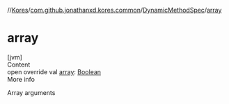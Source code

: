 //[Kores](../../index.md)/[com.github.jonathanxd.kores.common](../index.md)/[DynamicMethodSpec](index.md)/[array](array.md)



# array  
[jvm]  
Content  
open override val [array](array.md): [Boolean](https://kotlinlang.org/api/latest/jvm/stdlib/kotlin/-boolean/index.html)  
More info  


Array arguments

  




